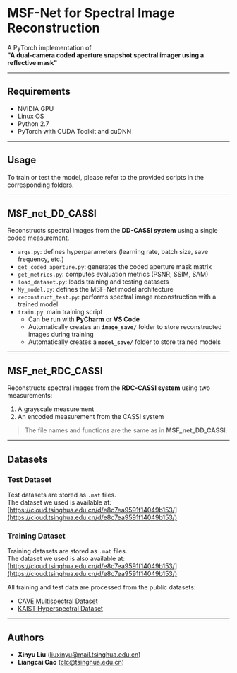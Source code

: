 # MSF-Net for Spectral Image Reconstruction

A PyTorch implementation of  
**"A dual-camera coded aperture snapshot spectral imager using a reflective mask"**

---

## Requirements
- NVIDIA GPU  
- Linux OS  
- Python 2.7  
- PyTorch with CUDA Toolkit and cuDNN  

---

## Usage
To train or test the model, please refer to the provided scripts in the corresponding folders.

---

## MSF_net_DD_CASSI
Reconstructs spectral images from the **DD-CASSI system** using a single coded measurement.

- `args.py`: defines hyperparameters (learning rate, batch size, save frequency, etc.)  
- `get_coded_aperture.py`: generates the coded aperture mask matrix  
- `get_metrics.py`: computes evaluation metrics (PSNR, SSIM, SAM)  
- `load_dataset.py`: loads training and testing datasets  
- `My_model.py`: defines the MSF-Net model architecture  
- `reconstruct_test.py`: performs spectral image reconstruction with a trained model  
- `train.py`: main training script  
  - Can be run with **PyCharm** or **VS Code**  
  - Automatically creates an **`image_save/`** folder to store reconstructed images during training  
  - Automatically creates a **`model_save/`** folder to store trained models  

---

## MSF_net_RDC_CASSI
Reconstructs spectral images from the **RDC-CASSI system** using two measurements:  
1. A grayscale measurement  
2. An encoded measurement from the CASSI system  

> The file names and functions are the same as in **MSF_net_DD_CASSI**.

---

## Datasets

### Test Dataset
Test datasets are stored as `.mat` files.  
The dataset we used is available at:  
[https://cloud.tsinghua.edu.cn/d/e8c7ea9591f14049b153/](https://cloud.tsinghua.edu.cn/d/e8c7ea9591f14049b153/)

### Training Dataset
Training datasets are stored as `.mat` files.  
The dataset we used is also available at:  
[https://cloud.tsinghua.edu.cn/d/e8c7ea9591f14049b153/](https://cloud.tsinghua.edu.cn/d/e8c7ea9591f14049b153/)  

All training and test data are processed from the public datasets:  
- [CAVE Multispectral Dataset](https://cave.cs.columbia.edu/repository/Multispectral)  
- [KAIST Hyperspectral Dataset](https://vclab.kaist.ac.kr/siggraphasia2017p1/)  

---

## Authors
- **Xinyu Liu** (liuxinyu@mail.tsinghua.edu.cn)  
- **Liangcai Cao** (clc@tsinghua.edu.cn)  

